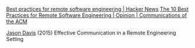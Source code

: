 
[Best practices for remote software engineering | Hacker News](https://news.ycombinator.com/item?id=26944628)
[The 10 Best Practices for Remote Software Engineering | Opinion | Communications of the ACM](https://web.archive.org/web/20210427102731/https://cacm.acm.org/opinion/articles/252174-the-10-best-practices-for-remote-software-engineering/fulltext)

[Jason Davis](https://medium.com/simon-systems/effective-communication-in-a-remote-engineering-setting-5f466d56aa5c)
(2015) Effective Communication in a Remote Engineering Setting
